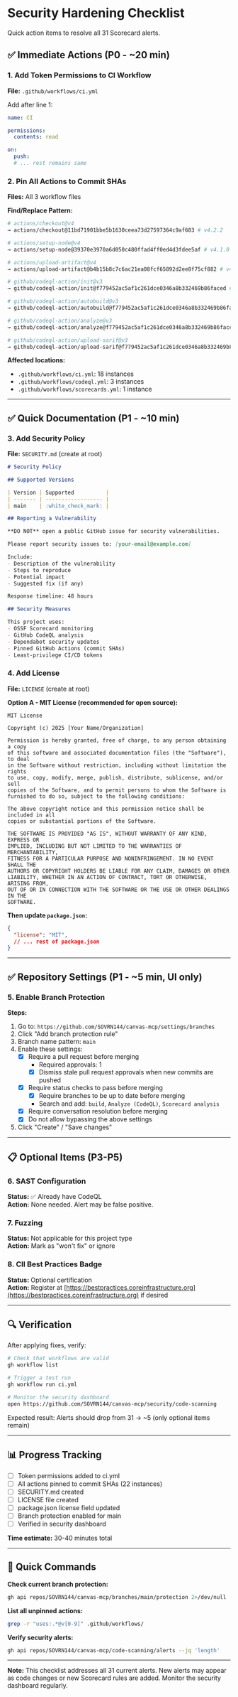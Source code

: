 # Security Hardening Checklist

Quick action items to resolve all 31 Scorecard alerts.

## ✅ Immediate Actions (P0 - ~20 min)

### 1. Add Token Permissions to CI Workflow
**File:** `.github/workflows/ci.yml`

Add after line 1:
```yaml
name: CI

permissions:
  contents: read

on:
  push:
  # ... rest remains same
```

### 2. Pin All Actions to Commit SHAs
**Files:** All 3 workflow files

**Find/Replace Pattern:**
```bash
# actions/checkout@v4
→ actions/checkout@11bd71901bbe5b1630ceea73d27597364c9af683 # v4.2.2

# actions/setup-node@v4  
→ actions/setup-node@39370e3970a6d050c480ffad4ff0ed4d3fdee5af # v4.1.0

# actions/upload-artifact@v4
→ actions/upload-artifact@b4b15b8c7c6ac21ea08fcf65892d2ee8f75cf882 # v4.4.3

# github/codeql-action/init@v3
→ github/codeql-action/init@f779452ac5af1c261dce0346a8b332469b86faced # v3.27.9

# github/codeql-action/autobuild@v3
→ github/codeql-action/autobuild@f779452ac5af1c261dce0346a8b332469b86faced # v3.27.9

# github/codeql-action/analyze@v3
→ github/codeql-action/analyze@f779452ac5af1c261dce0346a8b332469b86faced # v3.27.9

# github/codeql-action/upload-sarif@v3
→ github/codeql-action/upload-sarif@f779452ac5af1c261dce0346a8b332469b86faced # v3.27.9
```

**Affected locations:**
- `.github/workflows/ci.yml`: 18 instances
- `.github/workflows/codeql.yml`: 3 instances  
- `.github/workflows/scorecards.yml`: 1 instance

---

## ✅ Quick Documentation (P1 - ~10 min)

### 3. Add Security Policy
**File:** `SECURITY.md` (create at root)

```markdown
# Security Policy

## Supported Versions

| Version | Supported          |
| ------- | ------------------ |
| main    | :white_check_mark: |

## Reporting a Vulnerability

**DO NOT** open a public GitHub issue for security vulnerabilities.

Please report security issues to: [your-email@example.com]

Include:
- Description of the vulnerability
- Steps to reproduce
- Potential impact
- Suggested fix (if any)

Response timeline: 48 hours

## Security Measures

This project uses:
- OSSF Scorecard monitoring
- GitHub CodeQL analysis
- Dependabot security updates
- Pinned GitHub Actions (commit SHAs)
- Least-privilege CI/CD tokens
```

### 4. Add License
**File:** `LICENSE` (create at root)

**Option A - MIT License (recommended for open source):**
```text
MIT License

Copyright (c) 2025 [Your Name/Organization]

Permission is hereby granted, free of charge, to any person obtaining a copy
of this software and associated documentation files (the "Software"), to deal
in the Software without restriction, including without limitation the rights
to use, copy, modify, merge, publish, distribute, sublicense, and/or sell
copies of the Software, and to permit persons to whom the Software is
furnished to do so, subject to the following conditions:

The above copyright notice and this permission notice shall be included in all
copies or substantial portions of the Software.

THE SOFTWARE IS PROVIDED "AS IS", WITHOUT WARRANTY OF ANY KIND, EXPRESS OR
IMPLIED, INCLUDING BUT NOT LIMITED TO THE WARRANTIES OF MERCHANTABILITY,
FITNESS FOR A PARTICULAR PURPOSE AND NONINFRINGEMENT. IN NO EVENT SHALL THE
AUTHORS OR COPYRIGHT HOLDERS BE LIABLE FOR ANY CLAIM, DAMAGES OR OTHER
LIABILITY, WHETHER IN AN ACTION OF CONTRACT, TORT OR OTHERWISE, ARISING FROM,
OUT OF OR IN CONNECTION WITH THE SOFTWARE OR THE USE OR OTHER DEALINGS IN THE
SOFTWARE.
```

**Then update `package.json`:**
```json
{
  "license": "MIT",
  // ... rest of package.json
}
```

---

## ✅ Repository Settings (P1 - ~5 min, UI only)

### 5. Enable Branch Protection

**Steps:**
1. Go to: `https://github.com/SOVRN144/canvas-mcp/settings/branches`
2. Click "Add branch protection rule"
3. Branch name pattern: `main`
4. Enable these settings:
   - [x] Require a pull request before merging
     - Required approvals: 1
     - [x] Dismiss stale pull request approvals when new commits are pushed
   - [x] Require status checks to pass before merging
     - [x] Require branches to be up to date before merging
     - Search and add: `build`, `Analyze (CodeQL)`, `Scorecard analysis`
   - [x] Require conversation resolution before merging
   - [x] Do not allow bypassing the above settings
5. Click "Create" / "Save changes"

---

## 📋 Optional Items (P3-P5)

### 6. SAST Configuration
**Status:** ✅ Already have CodeQL  
**Action:** None needed. Alert may be false positive.

### 7. Fuzzing
**Status:** Not applicable for this project type  
**Action:** Mark as "won't fix" or ignore

### 8. CII Best Practices Badge
**Status:** Optional certification  
**Action:** Register at [https://bestpractices.coreinfrastructure.org](https://bestpractices.coreinfrastructure.org) if desired

---

## 🔍 Verification

After applying fixes, verify:

```bash
# Check that workflows are valid
gh workflow list

# Trigger a test run
gh workflow run ci.yml

# Monitor the security dashboard
open https://github.com/SOVRN144/canvas-mcp/security/code-scanning
```

Expected result: Alerts should drop from 31 → ~5 (only optional items remain)

---

## 📊 Progress Tracking

- [ ] Token permissions added to ci.yml
- [ ] All actions pinned to commit SHAs (22 instances)
- [ ] SECURITY.md created
- [ ] LICENSE file created
- [ ] package.json license field updated
- [ ] Branch protection enabled for main
- [ ] Verified in security dashboard

**Time estimate:** 30-40 minutes total

---

## 🚀 Quick Commands

**Check current branch protection:**
```bash
gh api repos/SOVRN144/canvas-mcp/branches/main/protection 2>/dev/null || echo "No protection configured"
```

**List all unpinned actions:**
```bash
grep -r "uses:.*@v[0-9]" .github/workflows/
```

**Verify security alerts:**
```bash
gh api repos/SOVRN144/canvas-mcp/code-scanning/alerts --jq 'length'
```

---

**Note:** This checklist addresses all 31 current alerts. New alerts may appear as code changes or new Scorecard rules are added. Monitor the security dashboard regularly.
